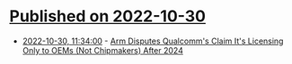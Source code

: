# [Published on 2022-10-30](index.md)

* [2022-10-30, 11:34:00](https://hardware.slashdot.org/story/22/10/30/0351246/arm-disputes-qualcomms-claim-its-licensing-only-to-oems-not-chipmakers-after-2024?utm_source=rss1.0mainlinkanon&utm_medium=feed) - [Arm Disputes Qualcomm's Claim It's Licensing Only to OEMs (Not Chipmakers) After 2024](https://hardware.slashdot.org/story/22/10/30/0351246/arm-disputes-qualcomms-claim-its-licensing-only-to-oems-not-chipmakers-after-2024?utm_source=rss1.0mainlinkanon&utm_medium=feed)
